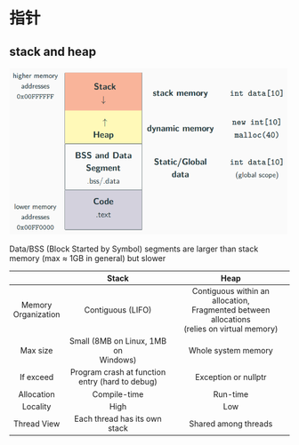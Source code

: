 # 指针

## stack and heap

<img src="./imgs/2024-07/JmCGSfOJxRtoijsX.png" alt="输入图片说明" width="500" height="300"/>


Data/BSS (Block Started by Symbol) segments are larger than stack memory (max ≈ 1GB in general) but slower

|  | Stack | Heap |
| :---: | :---: | :---: |
| Memory <br> Organization | Contiguous (LIFO) | Contiguous within an allocation, <br> Fragmented between allocations <br> (relies on virtual memory) |
| Max size | Small (8MB on Linux, 1MB on <br> Windows) | Whole system memory |
| If exceed | Program crash at function <br> entry (hard to debug) | Exception or nullptr |
| Allocation | Compile-time | Run-time |
| Locality | High | Low |
| Thread View | Each thread has its own stack | Shared among threads |
<!--stackedit_data:
eyJoaXN0b3J5IjpbNzc1NjA2MTg2LC0xNjQxMTQxOTI1LDE2Nj
I4NzkxNF19
-->